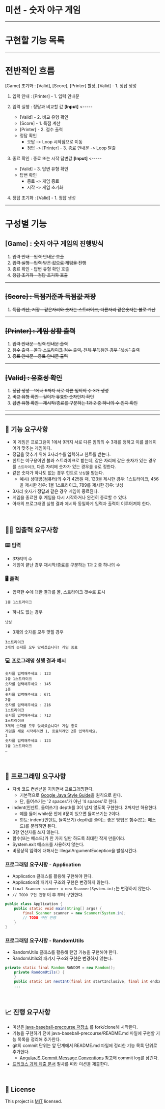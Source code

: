 # 미션 - 숫자 야구 게임
---
# 구현할 기능 목록

---

# 전반적인 흐름

[Game] 초기화 : [Valid], [Score], [Printer] 할당, [Valid] - 1. 정답 생성  

1. 입력 안내 : [Printer] - 1. 입력 안내문
2. 입력 실행 : 정답과 비교할 값 __[Input]__ <-----
    - [Valid] - 2. 비교 유형 확인
    - [Score] - 1. 득점 계산
    - [Printer] - 2. 점수 출력
    - 정답 확인
        - 오답 -> Loop 시작점으로 이동
        - 정답 -> [Printer] - 3. 종료 안내문 -> Loop 탈출  


3. 종료 확인 : 종료 또는 시작 답변값 __[Input]__ <-----
    - [Valid] - 3. 답변 유형 확인
    - 답변 확인
        - 종료 -> 게임 종료
        - 시작 -> 게임 초기화  

  
4. 정답 초기화 : [Valid] - 1. 정답 생성

---

# 구성별 기능

## [Game] : 숫자 야구 게임의 진행방식

1. ~~입력 안내 - 입력 안내문 호출~~
2. ~~입력 실행 - 입력 받은 값으로 게임을 진행~~
3. 종료 확인 - 답변 유형 확인 호출
4. ~~정답 초기화 - 정답 초기화 호출~~

---

## ~~\[Score\] : 득점기준과 득점값 저장~~

1. ~~득점 계산, 저장 - 같은자리와 숫자는 스트라이크, 다른자리 같은숫자는 볼로 계산~~

---

## ~~\[Printer\] : 게임 상황 출력~~

1. ~~입력 안내문 - 입력 안내문 출력~~
2. ~~점수 출력 - 볼과 스트라이크 점수 출력, 전체 무득점인 경우 "낫싱" 출력~~
3. ~~종료 안내문 - 종료 안내문 출력~~

---

## ~~\[Valid\] : 유효성 확인~~

1. ~~정답 생성 - 1에서 9까지 서로 다른 임의의 수 3개 생성~~
2. ~~비교 유형 확인 - 길이가 유효한 숫자인지 확인~~
3. ~~답변 유형 확인 - 재시작/종료를 구분하는 1과 2 중 하나의 수 인지 확인~~

---
---

## 🚀 기능 요구사항
- 이 게임은 프로그램이 1에서 9까지 서로 다른 임의의 수 3개를 정하고 이를 플레이어가 맞추는 게임이다.
- 정답을 맞추기 위해 3자리수를 입력하고 힌트를 받는다.
- 힌트는 야구용어인 볼과 스트라이크로 받는데, 같은 자리에 같은 숫자가 있는 경우를 `스트라이크`, 다른 자리에 숫자가 있는 경우를 `볼`로 정한다.
- 같은 숫자가 하나도 없는 경우 힌트로 `낫싱`을 받는다.
  - 예시) 상대방(컴퓨터)의 수가 425일 때, 123을 제시한 경우: 1스트라이크, 456을 제시한 경우: 1볼 1스트라이크, 789를 제시한 경우: 낫싱
- 3자리 숫자가 정답과 같은 경우 게임이 종료된다.
- 게임을 종료한 후 게임을 다시 시작하거나 완전히 종료할 수 있다.
- 아래의 프로그래밍 실행 결과 예시와 동일하게 입력과 출력이 이루어져야 한다.

<br>

## ✍🏻 입출력 요구사항
### ⌨️ 입력
- 3자리의 수
- 게임이 끝난 경우 재시작/종료를 구분하는 1과 2 중 하나의 수

### 🖥 출력
- 입력한 수에 대한 결과를 볼, 스트라이크 갯수로 표시
```
1볼 1스트라이크
```
- 하나도 없는 경우 
```
낫싱
```
- 3개의 숫자를 모두 맞힐 경우
```
3스트라이크
3개의 숫자를 모두 맞히셨습니다! 게임 종료
```

### 💻 프로그래밍 실행 결과 예시
```
숫자를 입력해주세요 : 123
1볼 1스트라이크
숫자를 입력해주세요 : 145
1볼
숫자를 입력해주세요 : 671
2볼
숫자를 입력해주세요 : 216
1스트라이크
숫자를 입력해주세요 : 713
3스트라이크
3개의 숫자를 모두 맞히셨습니다! 게임 종료
게임을 새로 시작하려면 1, 종료하려면 2를 입력하세요.
1
숫자를 입력해주세요 : 123
1볼 1스트라이크
… 
```

<br>

## 🎱 프로그래밍 요구사항
- 자바 코드 컨벤션을 지키면서 프로그래밍한다.
  - 기본적으로 [Google Java Style Guide](https://google.github.io/styleguide/javaguide.html)을 원칙으로 한다.
  - 단, 들여쓰기는 '2 spaces'가 아닌 '4 spaces'로 한다.
- indent(인덴트, 들여쓰기) depth를 3이 넘지 않도록 구현한다. 2까지만 허용한다.
  - 예를 들어 while문 안에 if문이 있으면 들여쓰기는 2이다.
  - 힌트: indent(인덴트, 들여쓰기) depth를 줄이는 좋은 방법은 함수(또는 메소드)를 분리하면 된다.
- 3항 연산자를 쓰지 않는다.
- 함수(또는 메소드)가 한 가지 일만 하도록 최대한 작게 만들어라.
- System.exit 메소드를 사용하지 않는다.
- 비정상적 입력에 대해서는 IllegalArgumentException을 발생시킨다.

### 프로그래밍 요구사항 - Application
- Application 클래스를 활용해 구현해야 한다.
- Application의 패키지 구조와 구현은 변경하지 않는다.
- `final Scanner scanner = new Scanner(System.in);`는 변경하지 않는다.
- `// TODO 구현 진행` 이 후 부터 구현한다.

```java
public class Application {
    public static void main(String[] args) {
        final Scanner scanner = new Scanner(System.in);
        // TODO 구현 진행
    }
}
```

### 프로그래밍 요구사항 - RandomUtils
- RandomUtils 클래스를 활용해 랜덤 기능을 구현해야 한다.
- RandomUtils의 패키지 구조와 구현은 변경하지 않는다.

```java
private static final Random RANDOM = new Random();
    private RandomUtils() {
    }
    public static int nextInt(final int startInclusive, final int endInclusive) {
    ...
```

<br>

## 📈 진행 요구사항
- 미션은 [java-baseball-precourse 저장소](https://github.com/woowacourse/java-baseball-precourse) 를 fork/clone해 시작한다.
- 기능을 구현하기 전에 java-baseball-precourse/README.md 파일에 구현할 기능 목록을 정리해 추가한다.
- git의 commit 단위는 앞 단계에서 README.md 파일에 정리한 기능 목록 단위로 추가한다.
  - [AngularJS Commit Message Conventions](https://gist.github.com/stephenparish/9941e89d80e2bc58a153) 참고해 commit log를 남긴다.
- [프리코스 과제 제출 문서](https://github.com/woowacourse/woowacourse-docs/tree/master/precourse) 절차를 따라 미션을 제출한다.

<br>

## 📝 License

This project is [MIT](https://github.com/woowacourse/java-baseball-precourse/blob/master/LICENSE) licensed.